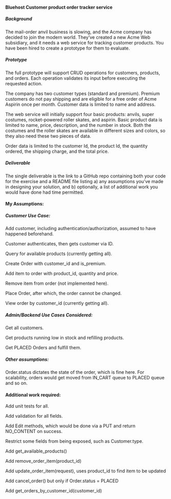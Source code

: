 #### **Bluehost Customer product order tracker service**
##### Background
The mail-order anvil business is slowing, and the Acme company has decided to join the modern world.
They’ve created a new Acme Web subsidiary, and it needs a web service for tracking customer products.
You have been hired to create a prototype for them to evaluate.

##### Prototype
The full prototype will support CRUD operations for customers, products, and orders. Each operation
validates its input before executing the requested action.

The company has two customer types (standard and premium). Premium customers do not pay shipping
and are eligible for a free order of Acme Aspirin once per month. Customer data is limited to name and
address.

The web service will initially support four basic products: anvils, super costumes, rocket-powered roller
skates, and aspirin. Basic product data is limited to name, price, description, and the number in stock.
Both the costumes and the roller skates are available in different sizes and colors, so they also need
these two pieces of data.

Order data is limited to the customer Id, the product Id, the quantity ordered, the shipping charge, and the
total price.

##### Deliverable
The single deliverable is the link to a GitHub repo containing both your code for the exercise and a
README file listing a) any assumptions you’ve made in designing your solution, and b) optionally, a list of
additional work you would have done had time permitted.

#### My Assumptions:

##### Customer Use Case:

Add customer, including authentication/authorization, assumed to have happened beforehand.

Customer authenticates, then gets customer via ID.

Query for available products (currently getting all).

Create Order with customer_id and is_premium.

Add item to order with product_id, quantity and price.

Remove item from order (not implemented here).

Place Order, after which, the order cannot be changed.

View order by customer_id (currently getting all).


##### Admin/Backend Use Cases Considered:

Get all customers.

Get products running low in stock and refilling products.

Get PLACED Orders and fulfill them.


##### Other assumptions:
Order.status dictates the state of the order, which is fine here. For scalability, orders would get moved from IN_CART 
queue to PLACED queue and so on.


#### Additional work required: 

Add unit tests for all.

Add validation for all fields.

Add Edit methods, which would be done via a PUT and return NO_CONTENT on success.

Restrict some fields from being exposed, such as Customer.type.

Add get_available_products()

Add remove_order_item(product_id)

Add update_order_item(request), uses product_id to find item to be updated

Add cancel_order() but only if Order.status = PLACED

Add get_orders_by_customer_id(customer_id)




